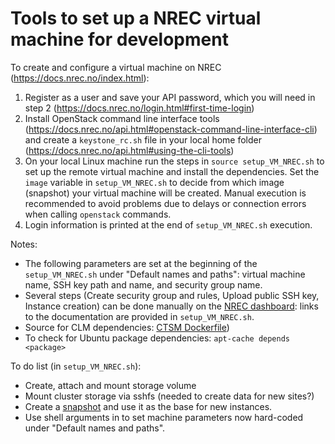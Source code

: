 # Tools to set up a NREC virtual machine for development

To create and configure a virtual machine on NREC
(https://docs.nrec.no/index.html):
1. Register as a user and save your API password, which you will need in step 2
   (https://docs.nrec.no/login.html#first-time-login)
2. Install OpenStack command line interface tools
   (https://docs.nrec.no/api.html#openstack-command-line-interface-cli)
   and create a `keystone_rc.sh` file in your local home folder
   (https://docs.nrec.no/api.html#using-the-cli-tools)
3. On your local Linux machine run the steps in `source setup_VM_NREC.sh`
   to set up the remote virtual machine and install the dependencies.
   Set the `image` variable in `setup_VM_NREC.sh` to decide from which
   image (snapshot) your virtual machine will be created.
   Manual execution is recommended to avoid problems due to delays or
   connection errors when calling `openstack` commands.
4. Login information is printed at the end of `setup_VM_NREC.sh` execution.

Notes:
- The following parameters are set at the beginning of the `setup_VM_NREC.sh`
  under "Default names and paths": virtual machine name, SSH key path and
  name, and security group name.
- Several steps (Create security group and rules, Upload public SSH key,
  Instance creation) can be done manually on the
  [NREC dashboard](https://dashboard.nrec.no): links to the documentation are
  provided in `setup_VM_NREC.sh`.
- Source for CLM dependencies: [CTSM Dockerfile](https://github.com/sunnivin/docker-local-build-run-CTSM/blob/1774e7aa6c49cfbe10dae18ceb7dc2739e099d7c/docker/baseos/centos/centos7.6/Dockerfile))
- To check for Ubuntu package dependencies: `apt-cache depends <package>`

To do list (in `setup_VM_NREC.sh`):
- Create, attach and mount storage volume
- Mount cluster storage via sshfs (needed to create data for new sites?)
- Create a [snapshot](https://docs.nrec.no/create-snapshot.html) and use it as
  the base for new instances.
- Use shell arguments in to set machine parameters now hard-coded under
  "Default names and paths".
